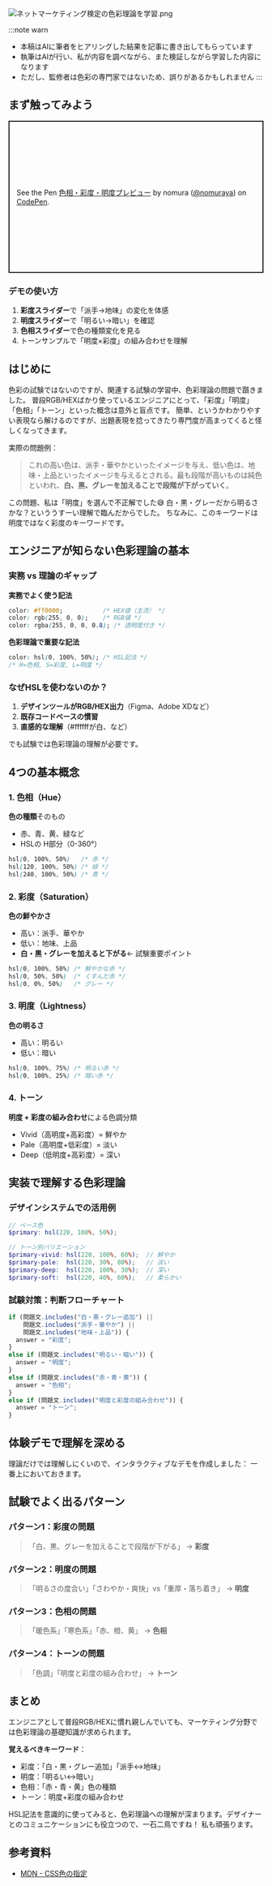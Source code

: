 ![ネットマーケティング検定の色彩理論を学習.png](https://qiita-image-store.s3.ap-northeast-1.amazonaws.com/0/122800/0ee2fb0a-72a1-40f7-9f5d-e8ba30dfd248.png)

:::note warn
- 本稿はAIに筆者をヒアリングした結果を記事に書き出してもらっています
- 執筆はAIが行い、私が内容を調べながら、また検証しながら学習した内容になります
- ただし、監修者は色彩の専門家ではないため、誤りがあるかもしれません
:::

## まず触ってみよう

<p class="codepen" data-height="300" data-default-tab="html,result" data-slug-hash="ZYGgwvb" data-pen-title="色相・彩度・明度プレビュー" data-user="nomuraya" style="height: 300px; box-sizing: border-box; display: flex; align-items: center; justify-content: center; border: 2px solid; margin: 1em 0; padding: 1em;">
  <span>See the Pen <a href="https://codepen.io/nomuraya/pen/ZYGgwvb">
  色相・彩度・明度プレビュー</a> by nomura (<a href="https://codepen.io/nomuraya">@nomuraya</a>)
  on <a href="https://codepen.io">CodePen</a>.</span>
</p>
<script async src="https://public.codepenassets.com/embed/index.js"></script>

### デモの使い方
1. **彩度スライダー**で「派手→地味」の変化を体感
2. **明度スライダー**で「明るい→暗い」を確認
3. **色相スライダー**で色の種類変化を見る
4. トーンサンプルで「明度×彩度」の組み合わせを理解

## はじめに

色彩の試験ではないのですが、関連する試験の学習中、色彩理論の問題で躓きました。
普段RGB/HEXばかり使っているエンジニアにとって、「彩度」「明度」「色相」「トーン」といった概念は意外と盲点です。
簡単、というかわかりやすい表現なら解けるのですが、出題表現を捻ってきたり専門度が高まってくると怪しくなってきます。

実際の問題例：
> これの高い色は、派手・華やかといったイメージを与え、低い色は、地味・上品といったイメージを与えるとされる。最も段階が高いものは純色といわれ、**白、黒、グレーを加えることで段階が下がっていく**。

この問題、私は「明度」を選んで不正解でした😅
白・黒・グレーだから明るさかな？といううすーい理解で臨んだからでした。
ちなみに、このキーワードは明度ではなく彩度のキーワードです。

## エンジニアが知らない色彩理論の基本

### 実務 vs 理論のギャップ

**実務でよく使う記法**
```css
color: #ff0000;           /* HEX値（主流） */
color: rgb(255, 0, 0);    /* RGB値 */
color: rgba(255, 0, 0, 0.8); /* 透明度付き */
```

**色彩理論で重要な記法**
```css
color: hsl(0, 100%, 50%); /* HSL記法 */
/* H=色相, S=彩度, L=明度 */
```

### なぜHSLを使わないのか？

1. **デザインツールがRGB/HEX出力**（Figma、Adobe XDなど）
2. **既存コードベースの慣習**
3. **直感的な理解**（#ffffffが白、など）

でも試験では色彩理論の理解が必要です。

## 4つの基本概念

### 1. 色相（Hue）
**色の種類**そのもの
- 赤、青、黄、緑など
- HSLの H部分（0-360°）

```css
hsl(0, 100%, 50%)   /* 赤 */
hsl(120, 100%, 50%) /* 緑 */
hsl(240, 100%, 50%) /* 青 */
```

### 2. 彩度（Saturation）
**色の鮮やかさ**
- 高い：派手、華やか
- 低い：地味、上品
- **白・黒・グレーを加えると下がる**← 試験重要ポイント

```css
hsl(0, 100%, 50%) /* 鮮やかな赤 */
hsl(0, 50%, 50%)  /* くすんだ赤 */
hsl(0, 0%, 50%)   /* グレー */
```

### 3. 明度（Lightness）
**色の明るさ**
- 高い：明るい
- 低い：暗い

```css
hsl(0, 100%, 75%) /* 明るい赤 */
hsl(0, 100%, 25%) /* 暗い赤 */
```

### 4. トーン
**明度 + 彩度の組み合わせ**による色調分類
- Vivid（高明度+高彩度）= 鮮やか
- Pale（高明度+低彩度）= 淡い
- Deep（低明度+高彩度）= 深い

## 実装で理解する色彩理論

### デザインシステムでの活用例

```scss
// ベース色
$primary: hsl(220, 100%, 50%);

// トーン別バリエーション
$primary-vivid: hsl(220, 100%, 60%);  // 鮮やか
$primary-pale:  hsl(220, 30%, 80%);   // 淡い
$primary-deep:  hsl(220, 100%, 30%);  // 深い
$primary-soft:  hsl(220, 40%, 60%);   // 柔らかい
```

### 試験対策：判断フローチャート

```javascript
if (問題文.includes("白・黒・グレー追加") || 
    問題文.includes("派手・華やか") ||
    問題文.includes("地味・上品")) {
  answer = "彩度";
}
else if (問題文.includes("明るい・暗い")) {
  answer = "明度";
}
else if (問題文.includes("赤・青・黄")) {
  answer = "色相";
}
else if (問題文.includes("明度と彩度の組み合わせ")) {
  answer = "トーン";
}
```

## 体験デモで理解を深める

理論だけでは理解しにくいので、インタラクティブなデモを作成しました：
一番上においておきます。

## 試験でよく出るパターン

### パターン1：彩度の問題
> 「白、黒、グレーを加えることで段階が下がる」
→ **彩度**

### パターン2：明度の問題
> 「明るさの度合い」「さわやか・爽快」vs「重厚・落ち着き」
→ **明度**

### パターン3：色相の問題
> 「暖色系」「寒色系」「赤、橙、黄」
→ **色相**

### パターン4：トーンの問題
> 「色調」「明度と彩度の組み合わせ」
→ **トーン**

## まとめ

エンジニアとして普段RGB/HEXに慣れ親しんでいても、マーケティング分野では色彩理論の基礎知識が求められます。

**覚えるべきキーワード**：
- 彩度：「白・黒・グレー追加」「派手↔地味」
- 明度：「明るい↔暗い」
- 色相：「赤・青・黄」色の種類
- トーン：明度+彩度の組み合わせ

HSL記法を意識的に使ってみると、色彩理論への理解が深まります。デザイナーとのコミュニケーションにも役立つので、一石二鳥ですね！
私も頑張ります。

## 参考資料
- [MDN - CSS色の指定](https://developer.mozilla.org/ja/docs/Web/CSS/color_value)
